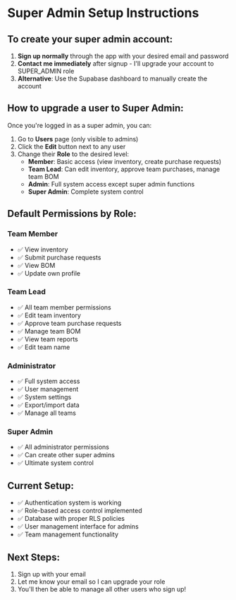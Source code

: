 # Super Admin Setup Instructions

## To create your super admin account:

1. **Sign up normally** through the app with your desired email and password
2. **Contact me immediately** after signup - I'll upgrade your account to SUPER_ADMIN role
3. **Alternative**: Use the Supabase dashboard to manually create the account

## How to upgrade a user to Super Admin:

Once you're logged in as a super admin, you can:

1. Go to **Users** page (only visible to admins)
2. Click the **Edit** button next to any user
3. Change their **Role** to the desired level:
   - **Member**: Basic access (view inventory, create purchase requests)
   - **Team Lead**: Can edit inventory, approve team purchases, manage team BOM
   - **Admin**: Full system access except super admin functions
   - **Super Admin**: Complete system control

## Default Permissions by Role:

### Team Member
- ✅ View inventory
- ✅ Submit purchase requests  
- ✅ View BOM
- ✅ Update own profile

### Team Lead  
- ✅ All team member permissions
- ✅ Edit team inventory
- ✅ Approve team purchase requests
- ✅ Manage team BOM
- ✅ View team reports
- ✅ Edit team name

### Administrator
- ✅ Full system access
- ✅ User management
- ✅ System settings
- ✅ Export/import data
- ✅ Manage all teams

### Super Admin
- ✅ All administrator permissions
- ✅ Can create other super admins
- ✅ Ultimate system control

## Current Setup:
- ✅ Authentication system is working
- ✅ Role-based access control implemented
- ✅ Database with proper RLS policies
- ✅ User management interface for admins
- ✅ Team management functionality

## Next Steps:
1. Sign up with your email
2. Let me know your email so I can upgrade your role
3. You'll then be able to manage all other users who sign up!